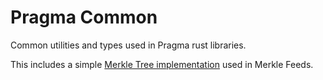 # Pragma Common

Common utilities and types used in Pragma rust libraries.

This includes a simple [Merkle Tree implementation](./src/types/merkle_tree.rs) used
in Merkle Feeds.
